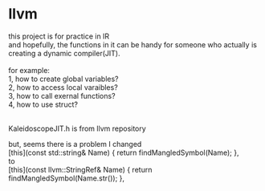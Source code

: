 # llvm

this project is for practice in IR <br>
and hopefully, the functions in it can be handy for someone who actually is creating a dynamic compiler(JIT). <br><br>
for example: <br>
1, how to create global variables? <br>
2, how to access local varaibles? <br>
3, how to call exernal functions? <br>
4, how to use struct? <br>
<br>


KaleidoscopeJIT.h is from llvm repository

but, seems there is a problem
I changed  <br>
[this](const std::string& Name) { return findMangledSymbol(Name); }, <br>
to <br>
[this](const llvm::StringRef& Name) { return findMangledSymbol(Name.str()); }, <br>


